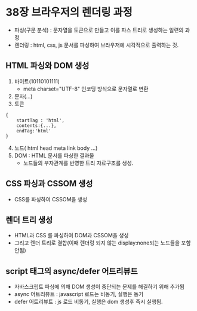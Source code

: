 # 38장 브라우저의 렌더링 과정
- 파싱(구문 분석) : 문자열을 토큰으로 만들고 이를 파스 트리로 생성하는 일련의 과정
- 렌더링 : html, css, js 문서를 파싱하여 브라우저에 시각적으로 출력하는 것.
## HTML 파싱와 DOM 생성
1. 바이트(10110101111) 
   - meta charset="UTF-8" 인코딩 방식으로 문자열로 변환
2. 문자(<html><head><meta charset="UTF-8">...</html>)
3. 토큰
```
{
    startTag : 'html',
    contents:{...},
    endTag:'html'
}
```
4. 노드( html head meta link body ...)
5. DOM : HTML 문서를 파싱한 결과물
    - 노드들의 부자관계를 반영한 트리 자료구조를 생성.

## CSS 파싱과 CSSOM 생성
- CSS를 파싱하여 CSSOM을 생성

## 렌더 트리 생성
- HTML과 CSS 를 파싱하여 DOM과 CSSOM을 생성
- 그리고 렌더 트리로 결합(이때 렌더링 되지 않는 display:none되는 노드들을 포함안됨)

## script 태그의 async/defer 어트리뷰트
- 자바스크립트 파싱에 의해 DOM 생성이 중단되는 문제를 해결하기 위해 추가됨
- async 어트리뷰트 : javascript 로드는 비동기, 실행은 동기
- defer 어트리뷰트 : js 로드 비동기, 실행은 dom 생성후 즉시 실행됨.